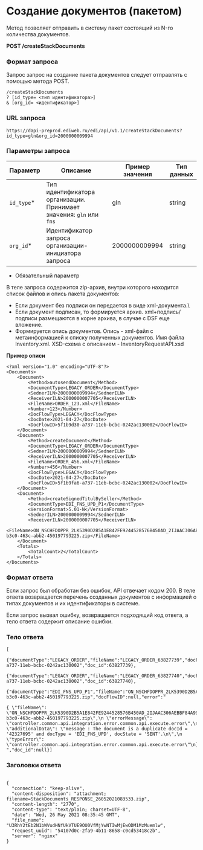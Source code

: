 # Создание документов (пакетом)

Метод позволяет отправить в систему пакет состоящий из N-го количества документов. 

**POST /createStackDocuments**

### Формат запроса

Запрос запрос на создание пакета документов следует отправлять с помощью метода POST.

```
/createStackDocuments
? [id_type= <тип идентификатора>]
& [org_id= <идентификатор>]
```

### URL запроса 
```
https://dapi-preprod.ediweb.ru/edi/api/v1.1/createStackDocuments?id_type=gln&org_id=2000000009994
```

### Параметры запроса

| Параметр              | Описание                                                                                                                                                  | Пример значения                  | Тип данных  |
|-----------------------|----------------------------------------------------------------------------------------------------------------------------------------------------------|----------------------------------|-------------|
| `id_type`*            | Тип идентификатора организации. Принимает значения: `gln` или `fns`                                                                                   | gln                            | string      |
| `org_id`*             | Идентификатор запроса организации-инициатора запроса                                                                                                    | 2000000009994                  | string      |
* Обязательный параметр

В теле запроса содержится zip-архив, внутри которого находится список файлов и опись пакета документов: 
* Если документ без подписи он передается в виде xml-документа.\
* Если документ подписан, то формируется архив. xml+подпись/подписи размещаются в корне архива, в случае с DSF еще вложение. 
* Формируется опись документов. Опись - xml-файл с метаинформацией к списку полученных документов. Имя файла Inventory.xml. XSD-схема с описанием - InventoryRequestAPI.xsd 

**Пример описи**
```
<?xml version="1.0" encoding="UTF-8"?>
<Documents>
    <Document>
        <Method>autosendDocument</Method>
        <DocumentType>LEGACY_ORDER</DocumentType>
        <SednerILN>2000000009994</SednerILN>
        <ReceiverILN>2000000007705</ReceiverILN>
        <FileName>ORDER_123.xml</FileName>
        <Number>123</Number>
        <DocFlowType>LEGACY</DocFlowType>
        <DocDate>2021-04-27</DocDate>
        <DocFlowID>5f1b9d30-a737-11eb-bcbc-0242ac130002</DocFlowID>
    </Document>
    <Document>
        <Method>createDocument</Method>
        <DocumentType>LEGACY_ORDER</DocumentType>
        <SednerILN>2000000009994</SednerILN>
        <ReceiverILN>2000000007705</ReceiverILN>
        <FileName>ORDER_456.xml</FileName>
        <Number>456</Number>
        <DocFlowType>LEGACY</DocFlowType>
        <DocDate>2021-04-27</DocDate>
        <DocFlowID>5f1b9fa6-a737-11eb-bcbc-0242ac130002</DocFlowID>
    </Document>
    <Document>
        <Method>createSignedTitulBySeller</Method>
        <DocumentType>EDI_FNS_UPD_P1</DocumentType>
        <VersionFormat>5.01-N</VersionFormat>
        <SednerILN>2000000009994</SednerILN>
        <ReceiverILN>2000000007705</ReceiverILN>
        <FileName>ON_NSCHFDOPPR_2LK5390D2B5A1E842FE9244528576B450AD_2IJAAC306AEBBF84A99841542A3AFD12494_20210504_91049022-b3c0-463c-abb2-450197793225.zip</FileName>
    </Document>
    <Totals>
        <TotalCount>2</TotalCount>
    </Totals>
</Documents>
```

### Формат ответа

Если запрос был обработан без ошибок, API отвечает кодом 200. В теле ответа возвращается перечень созданных документов с информацией о типах документов и их идентификаторы в системе.

Если запрос вызвал ошибку, возвращается подходящий код ответа, а тело ответа содержит описание ошибки.
### Тело ответа
```
[

{"documentType":"LEGACY_ORDER","fileName":"LEGACY_ORDER_63827739","docFlowID":"5f1b9d30-a737-11eb-bcbc-0242ac130002","doc_id":63827739},

{"documentType":"LEGACY_ORDER","fileName":"LEGACY_ORDER_63827740","docFlowID":"5f1b9fa6-a737-11eb-bcbc-0242ac130002","doc_id":63827740},

{"documentType":"EDI_FNS_UPD_P1","fileName":"ON_NSCHFDOPPR_2LK5390D2B5A1E842FE9244528576B450AD_2IJAAC306AEBBF84A99841542A3AFD12494_20210504_91049022-b3c0-463c-abb2-450197793225.zip","docFlowID":null,"error":"

{ \"fileName\": \"ON_NSCHFDOPPR_2LK5390D2B5A1E842FE9244528576B450AD_2IJAAC306AEBBF84A99841542A3AFD12494_20210504_91049022-b3c0-463c-abb2-450197793225.zip\",\n \"errorMessage\": \"controller.common.api.integration.error.common.api.execute.error\",\n \"additionalData\": \"message : The document is a duplicate docId = '42327695' and docType = 'EDI_FNS_UPD', docState = 'SENT'.\n\",\n \"typeError\": \"controller.common.api.integration.error.common.api.execute.error\"\n}
","doc_id":null}]
```

### Заголовки ответа
```

{
  "connection": "keep-alive",
  "content-disposition": "attachment; filename=StackDocuments_RESPONSE_26052021083533.zip",
  "content-length": "2770",
  "content-type": "text/plain; charset=UTF-8",
  "date": "Wed, 26 May 2021 08:35:45 GMT",
  "file_name": "U3RhY2tEb2N1bWVudHNfUkVTUE9OU0VfMjYwNTIwMjEwODM1MzMuemlw",
  "request_uuid": "54107d0c-2fa9-4b11-8658-c0cd53418c2b",
  "server": "nginx"
}
```